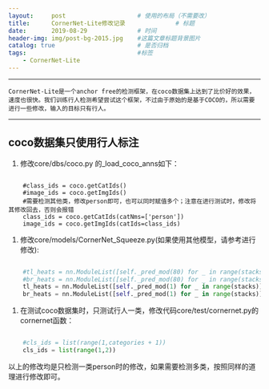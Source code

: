 ```yaml
---
layout:     post   				    # 使用的布局（不需要改）
title:      CornerNet-Lite修改记录 				# 标题 
date:       2019-08-29 				# 时间
header-img: img/post-bg-2015.jpg 	#这篇文章标题背景图片
catalog: true 						# 是否归档
tags:								#标签
    - CornerNet-Lite
---
```


---
    CornerNet-Lite是一个anchor free的检测框架，在coco数据集上达到了比价好的效果，速度也很快。我们训练行人检测希望尝试这个框架，不过由于原始的是基于COCO的，所以需要进行一些修改，输入的目标只有行人。
---

## coco数据集只使用行人标注

1. 修改core/dbs/coco.py 的_load_coco_anns如下：

``` pyhton

    #class_ids = coco.getCatIds()
    #image_ids = coco.getImgIds()
    #需要检测其他类，修改person即可，也可以同时赋值多个；注意在进行测试时，修改将其修改回去，否则会报错
    class_ids = coco.getCatIds(catNms=['person'])
    image_ids = coco.getImgIds(catIds=class_ids)

```

1. 修改core/models/CornerNet_Squeeze.py(如果使用其他模型，请参考进行修改):

```python

    #tl_heats = nn.ModuleList([self._pred_mod(80) for _ in range(stacks)])
    #br_heats = nn.ModuleList([self._pred_mod(80) for _ in range(stacks)])
    tl_heats = nn.ModuleList([self._pred_mod(1) for _ in range(stacks)])
    br_heats = nn.ModuleList([self._pred_mod(1) for _ in range(stacks)])

```

1. 在测试coco数据集时，只测试行人一类，修改代码core/test/cornernet.py的cornernet函数：

```python 

    #cls_ids = list(range(1,categories + 1))
    cls_ids = list(range(1,2))

```

以上的修改均是只检测一类person时的修改，如果需要检测多类，按照同样的道理进行修改即可。
